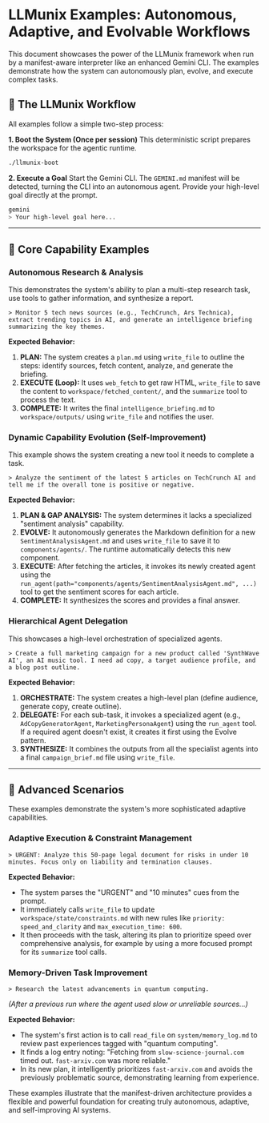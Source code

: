 # LLMunix Examples: Autonomous, Adaptive, and Evolvable Workflows

This document showcases the power of the LLMunix framework when run by a manifest-aware interpreter like an enhanced Gemini CLI. The examples demonstrate how the system can autonomously plan, evolve, and execute complex tasks.

## 🚀 The LLMunix Workflow

All examples follow a simple two-step process:

**1. Boot the System (Once per session)**
This deterministic script prepares the workspace for the agentic runtime.

```bash
./llmunix-boot
```

**2. Execute a Goal**
Start the Gemini CLI. The `GEMINI.md` manifest will be detected, turning the CLI into an autonomous agent. Provide your high-level goal directly at the prompt.

```bash
gemini
> Your high-level goal here...
```

---

## 🎯 Core Capability Examples

### Autonomous Research & Analysis

This demonstrates the system's ability to plan a multi-step research task, use tools to gather information, and synthesize a report.

```
> Monitor 5 tech news sources (e.g., TechCrunch, Ars Technica), extract trending topics in AI, and generate an intelligence briefing summarizing the key themes.
```

**Expected Behavior:**
1.  **PLAN:** The system creates a `plan.md` using `write_file` to outline the steps: identify sources, fetch content, analyze, and generate the briefing.
2.  **EXECUTE (Loop):** It uses `web_fetch` to get raw HTML, `write_file` to save the content to `workspace/fetched_content/`, and the `summarize` tool to process the text.
3.  **COMPLETE:** It writes the final `intelligence_briefing.md` to `workspace/outputs/` using `write_file` and notifies the user.

### Dynamic Capability Evolution (Self-Improvement)

This example shows the system creating a new tool it needs to complete a task.

```
> Analyze the sentiment of the latest 5 articles on TechCrunch AI and tell me if the overall tone is positive or negative.
```

**Expected Behavior:**
1.  **PLAN & GAP ANALYSIS:** The system determines it lacks a specialized "sentiment analysis" capability.
2.  **EVOLVE:** It autonomously generates the Markdown definition for a new `SentimentAnalysisAgent.md` and uses `write_file` to save it to `components/agents/`. The runtime automatically detects this new component.
3.  **EXECUTE:** After fetching the articles, it invokes its newly created agent using the `run_agent(path="components/agents/SentimentAnalysisAgent.md", ...)` tool to get the sentiment scores for each article.
4.  **COMPLETE:** It synthesizes the scores and provides a final answer.

### Hierarchical Agent Delegation

This showcases a high-level orchestration of specialized agents.

```
> Create a full marketing campaign for a new product called 'SynthWave AI', an AI music tool. I need ad copy, a target audience profile, and a blog post outline.
```

**Expected Behavior:**
1.  **ORCHESTRATE:** The system creates a high-level plan (define audience, generate copy, create outline).
2.  **DELEGATE:** For each sub-task, it invokes a specialized agent (e.g., `AdCopyGeneratorAgent`, `MarketingPersonaAgent`) using the `run_agent` tool. If a required agent doesn't exist, it creates it first using the Evolve pattern.
3.  **SYNTHESIZE:** It combines the outputs from all the specialist agents into a final `campaign_brief.md` file using `write_file`.

---

## 🔬 Advanced Scenarios

These examples demonstrate the system's more sophisticated adaptive capabilities.

### Adaptive Execution & Constraint Management

```
> URGENT: Analyze this 50-page legal document for risks in under 10 minutes. Focus only on liability and termination clauses.
```

**Expected Behavior:**
*   The system parses the "URGENT" and "10 minutes" cues from the prompt.
*   It immediately calls `write_file` to update `workspace/state/constraints.md` with new rules like `priority: speed_and_clarity` and `max_execution_time: 600`.
*   It then proceeds with the task, altering its plan to prioritize speed over comprehensive analysis, for example by using a more focused prompt for its `summarize` tool calls.

### Memory-Driven Task Improvement

```
> Research the latest advancements in quantum computing.
```
*(After a previous run where the agent used slow or unreliable sources...)*

**Expected Behavior:**
*   The system's first action is to call `read_file` on `system/memory_log.md` to review past experiences tagged with "quantum computing".
*   It finds a log entry noting: "Fetching from `slow-science-journal.com` timed out. `fast-arxiv.com` was more reliable."
*   In its new plan, it intelligently prioritizes `fast-arxiv.com` and avoids the previously problematic source, demonstrating learning from experience.

These examples illustrate that the manifest-driven architecture provides a flexible and powerful foundation for creating truly autonomous, adaptive, and self-improving AI systems.